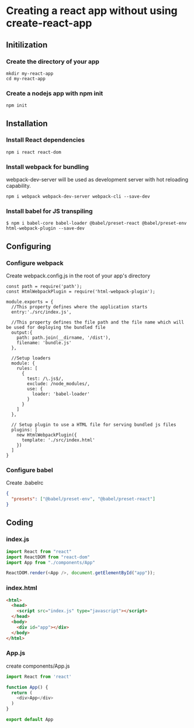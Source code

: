 # Creating a react app without using create-react-app

## Initilization

### Create the directory of your app
```
mkdir my-react-app
cd my-react-app
```

### Create a nodejs app with npm init
```
npm init
```



## Installation

### Install React dependencies
```
npm i react react-dom
```

### Install webpack for bundling 
webpack-dev-server will be used as development server with hot reloading capability.
```
npm i webpack webpack-dev-server webpack-cli --save-dev
```

### Install babel for JS transpiling
```
$ npm i babel-core babel-loader @babel/preset-react @babel/preset-env html-webpack-plugin --save-dev
```

## Configuring

### Configure webpack
Create webpack.config.js in the root of your app's directory

```JS
const path = require('path');
const HtmlWebpackPlugin = require('html-webpack-plugin');

module.exports = {
  //This property defines where the application starts
  entry:'./src/index.js',
    
  //This property defines the file path and the file name which will be used for deploying the bundled file
  output:{
    path: path.join(__dirname, '/dist'),
    filename: 'bundle.js'
  },
    
  //Setup loaders
  module: {
    rules: [
      {
        test: /\.js$/, 
        exclude: /node_modules/,
        use: {
          loader: 'babel-loader'
        }
      }
    ]
  },
    
  // Setup plugin to use a HTML file for serving bundled js files
  plugins: [
    new HtmlWebpackPlugin({
      template: './src/index.html'
    })
  ]
}
```

### Configure babel
Create .babelrc
```json
{
  "presets": ["@babel/preset-env", "@babel/preset-react"]
}
```

## Coding
### index.js
```js
import React from "react"
import ReactDOM from "react-dom"
import App from "./components/App"

ReactDOM.render(<App />, document.getElementById("app"));
```
### index.html
```html
<html>
  <head>
    <script src="index.js" type="javascript"></script>
  </head>
  <body>
    <div id="app"></div>
  </body>
</html>
```
### App.js
create components/App.js
```js
import React from 'react'

function App() {
  return (
    <div>App</div>
  )
}

export default App
```
